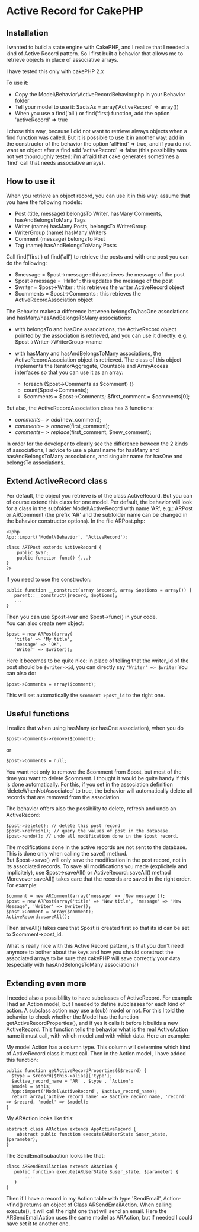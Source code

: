 Active Record for CakePHP
=========================

Installation
------------
I wanted to build a state engine with CakePHP, and I realize that I needed a kind of Active Record pattern. 
So I first built a behavior that allows me to retrieve objects in place of associative arrays.

I have tested this only with cakePHP 2.x

To use it:
* Copy the Model\Behavior\ActiveRecordBehavior.php in your Behavior folder
* Tell your model to use it: $actsAs = array('ActiveRecord' => array(<options>))
* When you use a find('all') or find('first) function, add the option 'activeRecord' => true

I chose this way, because I did not want to retrieve always objects when a find function was called. 
But it is possible to use it in another way: add in the constructor of the behavior the option 'allFind' => true, and if you do not want an object after a find add 'activeRecord' => false (this possibility was not yet thouroughly tested: i'm afraid that cake generates sometimes a 'find' call that needs associative arrays).

How to use it
-------------
When you retrieve an object record, you can use it in this way: assume that you have the following models:
* Post (title, message) belongsTo Writer, hasMany Comments, hasAndBelongsToMany Tags
* Writer (name) hasMany Posts, belongsTo WriterGroup
* WriterGroup (name) hasMany Writers
* Comment (message) belongsTo Post
* Tag (name) hasAndBelongsToMany Posts

Call find('first') of find('all') to retrieve the posts and with one post you can do the following:
* $message = $post->message : this retrieves the message of the post
* $post->message = 'Hallo' : this updates the message of the post
* $writer = $post->Writer : this retrieves the writer ActiveRecord object
* $comments = $post->Comments : this retrieves the ActiveRecordAssociation object

The Behavior makes a difference between belongsTo/hasOne associations and hasMany/hasAndBelongsToMany associations:
* with belongsTo and hasOne associations, the ActiveRecord object pointed by the association is retrieved, and you can use
it directly: e.g. $post->Writer->WriterGroup->name
* with hasMany and hasAndBelongsToMany associations, the ActiveRecordAssociation object is retrieved. The class of this object implements the IteratorAggregate, Countable and ArrayAccess interfaces so that you can use it as an array:

  * foreach ($post->Comments as $comment) {}
  * count($post->Comments);  
  * $comments = $post->Comments; $first_comment = $comments[0];  


But also, the ActiveRecordAssociation class has 3 functions:
  * $comments->add($new_comment);
  * $comments->remove($first_comment);
  * $comments->replace($first_comment, $new_comment);

In order for the developer to clearly see the difference beween the 2 kinds of associations, I advice to use a plural name for hasMany and hasAndBelongsToMany associations, and singular name for hasOne and belongsTo associations.

Extend ActiveRecord class
-------------------------
Per default, the object you retrieve is of the class ActiveRecord. But you can of course extend this class for one model.
Per default, the behavior will look for a class in the subfolder Model\ActiveRecord with name 'AR<model name>', e.g.: ARPost or ARComment (the prefix 'AR' and the subfolder name can be changed in the bahavior constructor options).
In the file ARPost.php:

    <?php
    App::import('Model\Behavior', 'ActiveRecord');
    
    class ARTPost extends ActiveRecord {
        public $var;
        public function func() {...}
    }
    ?>

If you need to use the constructor:

    public function __construct(array $record, array $options = array()) {
       parent::__construct($record, $options);
       ...
    }


Then you can use $post->var and $post->func() in your code.  
You can also create new object:

    $post = new ARPost(array(
       'title' => 'My title',
       'message' => 'OK',
       'Writer' => $writer));

Here it becomes to be quite nice: in place of telling that the writer_id of the post should be `$writer->id`, you can directly say `'Writer' => $writer`
You can also do:

    $post->Comments = array($comment);
    
This will set automatically the `$comment->post_id` to the right one. 

Useful functions
----------------
I realize that when using hasMany (or hasOne association), when you do

    $post->Comments->remove($comment);  
    
or  

    $post->Comments = null;  

    
You want not only to remove the $comment from $post, but most of the time you want to delete $comment. 
I thought it would be quite handy if this is done automatically. For this, if you set in the association definition 'deleteWhenNotAssociated' to true, the behavior will automatically delete all records that are removed from the association.

The behavior offers also the possibility to delete, refresh and undo an ActiveRecord:

    $post->delete(); // delete this post record
    $post->refresh(); // query the values of post in the database.
    $post->undo(); // undo all modification done in the $post record.
    
The modifications done in the active records are not sent to the database. This is done only when calling the save() method.  
But $post->save() will only save the modification in the post record, not in its associated records. To save all modifications you made (explicitely and implicitely), use $post->saveAll() or ActiveRecord::saveAll() method
Morevover saveAll() takes care that the records are saved in the right order. For example:

    $comment = new ARComment(array('message' => 'New message'));
    $post = new ARPost(array('title' => 'New title', 'message' => 'New Message', 'Writer' => $writer));
    $post->Comment = array($comment);
    ActiveRecord::saveAll();
    
Then saveAll() takes care that $post is created first so that its id can be set to $comment->post_id.  

What is really nice with this Active Record pattern, is that you don't need anymore to bother about the keys and how you should construct the associated arrays to be sure that cakePHP will save correctly your data (especially with hasAndBelongsToMany associations!)

Extending even more
-------------------
I needed also a possiblility to have subclasses of ActiveRecord. For example I had an Action model, but I needed to define subclasses for each kind of action. A subclass action may use a (sub) model or not.
For this I told the behavior to check whether the Model has the function getActiveRecordProperties(), and if yes it calls it before it builds a new ActiveRecord.
This function tells the behavior what is the real ActiveAction name it must call, with which model and with which data. Here an example:

My model Action has a column type. This column will determine which kind of ActiveRecord class it must call.
Then in the Action model, I have added this function:

    public function getActiveRecordProperties(&$record) {
      $type = $record[$this->alias]['type'];
      $active_record_name = 'AR' . $type . 'Action';
      $model = $this;
      App::import('Model\ActiveRecord', $active_record_name);
      return array('active_record_name' => $active_record_name, 'record' => $record, 'model' => $model);
    }
    
My ARAction looks like this:

    abstract class ARAction extends AppActiveRecord {
        abstract public function execute(ARUserState $user_state, $parameter);
    }

The SendEmail subaction looks like that:

    class ARSendEmailAction extends ARAction {
       public function execute(ARUserState $user_state, $parameter) {
           ....
       }
    }
    
Then if I have a record in my Action table with type 'SendEmail', Action->find() returns an object of Class ARSendEmailAction. When calling execute(), it will call the right one that will send an email.
Here the ARSendEmailAction uses the same model as ARAction, but if needed I could have set it to another one.










